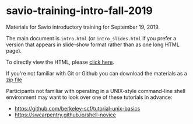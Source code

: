 # savio-training-intro-fall-2019

Materials for Savio introductory training for September 19, 2019.

The main document is `intro.html` (or `intro_slides.html` if you prefer a version that appears in slide-show format rather than as one long HTML page).

To directly view the HTML, please [click here](https://htmlpreview.github.io/?https://github.com/ucb-rit/savio-training-intro-fall-2019/blob/master/intro_slides.html).

If you're not familiar with Git or Github you can download the materials as a [zip file](https://github.com/ucb-rit/savio-training-intro-fall-2019/archive/master.zip)

Participants not familiar with operating in a UNIX-style command-line shell environment may want to look over one of these tutorials in advance:

- https://github.com/berkeley-scf/tutorial-unix-basics
- https://swcarpentry.github.io/shell-novice
